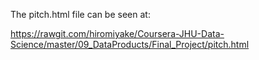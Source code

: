 The pitch.html file can be seen at:

https://rawgit.com/hiromiyake/Coursera-JHU-Data-Science/master/09_DataProducts/Final_Project/pitch.html
